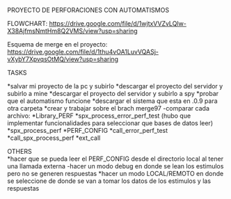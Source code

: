 PROYECTO DE PERFORACIONES CON AUTOMATISMOS

FLOWCHART: https://drive.google.com/file/d/1wjtxVVZvLQIw-X38AjfmsNmtHm8Q2VMS/view?usp=sharing

Esquema de merge en el proyecto: https://drive.google.com/file/d/1thu4vOA1LuvVQASj-vXybY7XpvqsOtMQ/view?usp=sharing



TASKS

*salvar mi proyecto de la pc y subirlo
*descargar el proyecto del servidor y subirlo a mine
*descargar el proyecto del servidor y subirlo a spy
*probar que el automatismo funcione
*descargar el sistema que esta en .0.9 para otra carpeta
*crear y trabajar sobre el brach merge97
-comparar cada archivo:
    *Library_PERF
    *spx_process_error_perf_test   (hubo que implementar funcionalidades para seleccionar que bases de datos leer)
    *spx_process_perf
    *PERF_CONFIG
    *call_error_perf_test
    *call_spx_process_perf
    *ext_call

 OTHERS   
*hacer que se pueda leer el PERF_CONFIG desde el directorio local al tener una llamada externa
-hacer un modo debug en donde se lean los estimulos pero no se generen respuestas
*hacer un modo LOCAL/REMOTO en donde se seleccione de donde se van a tomar los datos de los estimulos y las respuestas




